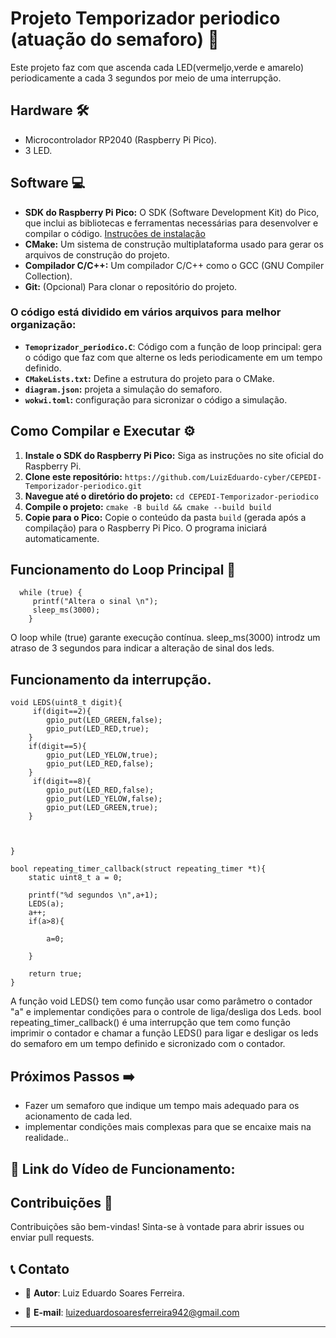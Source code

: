 # Projeto Temporizador periodico (atuação do semaforo) 🚀

Este projeto faz com que ascenda cada LED(vermeljo,verde e amarelo) periodicamente a cada 3 segundos por meio de uma interrupção.
## Hardware 🛠️

- Microcontrolador RP2040 (Raspberry Pi Pico).
- 3 LED.

## Software 💻

* **SDK do Raspberry Pi Pico:** O SDK (Software Development Kit) do Pico, que inclui as bibliotecas e ferramentas necessárias para desenvolver e compilar o código. [Instruções de instalação](https://www.raspberrypi.com/documentation/pico/getting-started/)
* **CMake:** Um sistema de construção multiplataforma usado para gerar os arquivos de construção do projeto.
* **Compilador C/C++:**  Um compilador C/C++ como o GCC (GNU Compiler Collection).
* **Git:** (Opcional) Para clonar o repositório do projeto.


### O código está dividido em vários arquivos para melhor organização:

- **`Temoprizador_periodico.C`**: Código com a função de loop principal: gera o código que faz com que alterne os leds periodicamente em um tempo definido.
- **`CMakeLists.txt`:** Define a estrutura do projeto para o CMake.
- **`diagram.json`:** projeta a simulação do semaforo.
- **`wokwi.toml`:** configuração para sicronizar o código a simulação.




## Como Compilar e Executar ⚙️

1. **Instale o SDK do Raspberry Pi Pico:** Siga as instruções no site oficial do Raspberry Pi.
2. **Clone este repositório:** `https://github.com/LuizEduardo-cyber/CEPEDI-Temporizador-periodico.git`
3. **Navegue até o diretório do projeto:** `cd CEPEDI-Temporizador-periodico`
4. **Compile o projeto:** `cmake -B build && cmake --build build`
5. **Copie para o Pico:** Copie o conteúdo da pasta `build` (gerada após a compilação) para o Raspberry Pi Pico. O programa iniciará automaticamente.


## Funcionamento do Loop Principal 🔄 
```
  while (true) {
     printf("Altera o sinal \n");
     sleep_ms(3000);
    }
  ```
O loop while (true) garante execução contínua. sleep_ms(3000) introdz um atraso de 3 segundos para indicar a alteração de sinal dos leds.

## Funcionamento da interrupção.
```
void LEDS(uint8_t digit){
     if(digit==2){
        gpio_put(LED_GREEN,false);
        gpio_put(LED_RED,true);
    }
    if(digit==5){
        gpio_put(LED_YELOW,true);
        gpio_put(LED_RED,false);
    }
     if(digit==8){
        gpio_put(LED_RED,false);
        gpio_put(LED_YELOW,false);
        gpio_put(LED_GREEN,true);
    }
    


}

bool repeating_timer_callback(struct repeating_timer *t){
    static uint8_t a = 0;

    printf("%d segundos \n",a+1);
    LEDS(a);
    a++;
    if(a>8){
         
        a=0;

    }
   
    return true;
}
  ```
A função void LEDS(} tem como função usar como parâmetro o contador "a" e implementar condições para o controle de liga/desliga dos Leds. bool repeating_timer_callback() é uma interrupção que tem como função imprimir o contador e chamar a função LEDS() para ligar e desligar os leds do semaforo em um tempo definido e sicronizado com o contador.
## Próximos Passos ➡️

- Fazer um semaforo que indique um tempo mais adequado para os acionamento de cada led.
- implementar condições mais complexas para que se encaixe mais na realidade..
  
 ## 🔗 Link do Vídeo de Funcionamento:
 

 ## Contribuições 🤝

Contribuições são bem-vindas! Sinta-se à vontade para abrir issues ou enviar pull requests.

## 📞 Contato

- 👤 **Autor**: Luiz Eduardo Soares Ferreira.
 
- 📧 **E-mail**: luizeduardosoaresferreira942@gmail.com 

--- 

